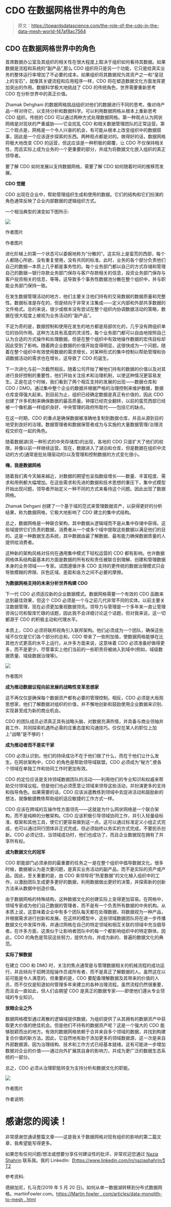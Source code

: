 # CDO 在数据网格世界中的角色

> 原文：<https://towardsdatascience.com/the-role-of-the-cdo-in-the-data-mesh-world-f47af8ac7564>

## **CDO 在数据网格世界中的角色**

首席数据办公室及其组织的相关性在很大程度上取决于组织如何看待其数据。如果数据是流程和系统的“副产品”,那么 CDO 组织将只是另一个功能，它只是给真实业务的整体运行率增加了不必要的成本。如果组织将其数据视为其资产之一和“皇冠上的宝石”，就像其关键流程和应用程序一样，CDO 将在塑造数据文化方面发挥更加突出的作用。数据科学极大地挑战了 CDO 的传统角色，世界需要重新思考 CDO 在分析世界中的真正价值。

Zhamak Dehghani 的数据网格挑战组织对他们的数据进行不同的思考。像对待产品一样对待它，以支持分析和数据科学。可以利用数据网格从根本上重新思考 CDO 组织。传统的 CDO 可以通过两种方式处理数据网格。第一种观点认为网状网络是对现状的严重威胁——它会扰乱 CDO 和相关数据管理团队的正常运营。第二个观点是，网格是一个令人兴奋的机会，有可能从根本上改变组织中的数据叙事，因此是一个应该逐步探索的东西。两种观点都是对的。做得好的话，数据网格将极大地改变 CDO 的运营，但这应该是一种积极的颠覆，让 CDO 不仅保持相关性，而且实际上成为业务的一个更重要的部分，并成为将数据文化嵌入组织的真正领导者。

要了解 CDO 如何发展以支持数据网格，需要了解 CDO 如何随着时间的推移而发展。

**CDO 觉醒**

CDO 出现在企业中，帮助管理组织生成和使用的数据。它们的结构和它们扮演的角色通常反映了企业内部数据的逻辑组织方式。

一个相当典型的演变如下图所示:

![](img/1bbae5000f29848933bc4424acc3ebfd.png)

作者图片

作者图片

进化阶梯上的第一个状态可以委婉地称为“分散的”。这实际上是蛮荒的西部，每个人都随心所欲，没有重复使用，没有共同的标准。此时，业务的各个部分负责他们自己的数据—本质上几乎都是事务性的。每个业务部门都以自己的方式存储和管理自己的数据—银行存款业务部门保存与客户存款相关的信息，投资业务部门保存与客户投资相关的信息，等等。这导致多个事务性数据池分散在整个组织中，并与职能业务部门保持一致。

在发生数据管理活动的地方，他们主要关注他们持有的交易数据的数据质量和完整性。数据标准是存在的，但是倾向于非常关注集成——定义内部和外部共享数据的文件格式。总的来说，很少或根本没有尝试在整个组织内协调数据活动的策略，数据在很大程度上被视为业务活动的“副产品”。

不足为奇的是，数据控制和使用在发生的地方都是局部优化的，几乎没有跨组织单位的协同作用。这种方法具有高度的灵活性，每个业务部门都可以自由地按照自己认为合适的方式操作和处理数据，但是在整个组织中有效地操作数据的宏伟目标却因此受到了影响。随着跨企业数据的价值开始变得明显，这很快成为一个问题。随着在整个组织中有效使用数据的需求增长，对某种形式的集中控制以帮助管理和协调数据活动的需求也在增长，这导致了 CDO 的诞生。

下一次进化与前一次截然相反。随着公司开始了解他们持有的数据的价值以及对其进行良好控制的重要性，他们开始关注技术和治理机制，以使这种情况更容易发生。正是在这个时候，我们看到了两个相互支持的发展的出现——数据仓库和 CDO / DMO。通过集中整个企业的数据并根据严格的治理控制来维护数据，数据仓库变得强大起来。到目前为止，组织已经确定数据是真正有价值的，因此 CDO 创建了许多机制来确保数据的最高质量。钟摆已经完全翻转，以前的蛮荒西部已经被一个像机器一样组织良好、中央管理的政府所取代——包括它的缺点。

在这一时期，CDO 的重点是确保数据被准确地复制到数据仓库，并且从源到目的地受到良好的治理。数据管理者和数据保管者成为与实施的大量数据管理/治理流程交织在一起的角色。

随着数据湖(另一种形式的中央存储库)的出现，各地的 CDO 只是扩大了他们的权限，并像以前一样继续运营。现在，数据进入了湖泊和仓库，但是数据在组织中流动的方式(通常是批处理驱动的)以及管理和控制数据的方式变化很小。

**嗨，我是数据网格**

随着我们离今天越来越近，对数据的期望也呈指数级增长——数量、丰富程度、需求和用例都大幅增加。在这些需求和先进的数据和技术思想的重压下，集中式模型开始出现问题，领导者开始定义一种不同的方式来看待这个问题。因此出现了数据网格。

Zhamak Dehgani 创建了一个基于域的范式来管理数据资产，以获得更好的分析结果，称为数据网格，它极大地影响了 CDO 建立的集中式结构。

总之，数据网格是一种联合架构，其中数据从逻辑域而不是从集中存储中获得。这些域提供它们负责的数据，消费者从一个或多个域中提取这些数据以满足他们的目的。这是一种数据生态系统，其中数据由最了解数据、最有能力确保数据质量的人提供给消费者。

这种新的架构风格对任何在通用集中模式下轻松运营的 CDO 都有影响。也许数据网格体系结构最基本的方面是数据的所有权和责任被联合到理解、创建和管理数据本身的业务领域——专家。试图遵循许多 CDO 支持的更传统的数据治理模式只会导致模糊的界限、灰色区域、差距和各方之间不必要的摩擦。

**为数据网格支持的未来分析世界构建 CDO**

下一代 CDO 必须适应新的企业数据模式。数据网格需要一个有效的 CDO 函数来达到最佳效果，但这个 CDO 必须是一个与之前几代非常不同的实体。以前主要关注数据管理，现在必须更加重视数据领先。领导力与管理是一个多年来一直让管理咨询公司和智库忙碌的话题，因此我不会详细讨论这个话题，但对我来说，这一切都源于 CDO 的积极主动和代理水平。

本质上，CDO 必须将联邦视角引入联邦架构。他们必须成为一个团队，确保这些域不仅仅是它们各个部分的总和，CDO 带来了一些附加值，使数据网格能够在比其他方式更高的水平上运行。从许多方面来说，这意味着 CDO 必须准备好做得更多，而不是更少，尽管事实上他们当前的一些职责将被纳入到域中(例如，域级数据质量、域级数据治理等)。

![](img/05743ac7ff558f81a045e8f61d3c0957.png)

作者图片

**成为推动数据议程向前发展的战略性变革思想家**

这不再仅仅是确保每个数据资产都有必要的管理控制。相反，CDO 必须是大局观思想家，他们了解数据对组织的价值，并不懈地创新和鼓励使用企业数据来识别、实现甚至成为新的商业机会。

CDO 的团队成员必须真正具有战略头脑，对数据充满热情，并具备与商业领袖并肩工作、共同探索机遇所必需的庄重态度和沟通技巧。仅仅在某人的职位上加上“战略”是不够的！

**成为推动者而不是实干家**

CDO 必须认识到，他们的持续成功不在于他们做了什么，而在于他们让什么发生。在网状架构中，CDO 的角色是帮助领导域联盟。CDO 必须成为“秘方”,使各个领域在单独工作和协同工作时更加有效。

CDO 的定位应该是支持领域数据团队的活动——利用他们的专业知识和权威来帮助交付领域议程。但是他们也必须愿意让领域来领导这些活动，并扮演更多的支持和指导角色。如果需要的话，CDO 应该派遣教练到领域中去促进活动和鼓励新的想法，就像敏捷教练帮助组织适应敏捷的工作方式一样。

CDO 应该在跨域的互操作性方面领先——这就是为什么网状网络是一个联合架构，而不是纯粹的分散架构。CDO 应该积极引导领域协同工作，并引入轻量级标准、框架和其他工具，使它们更容易做到这一点。这可以通过标准定义小组正式完成，也可以通过同行团体非正式完成，但必须始终以务实的方式完成，不要扼杀创新。CDO 必须记住，当领域成功时，他们也成功了，而且企业数据现在拥有了共享所有权。

**成为数据文化的冠军**

CDO 职能部门必须承担的最重要的任务之一是在整个组织中倡导数据文化。很多时候，数据被认为是次要问题，是真实业务活动的副产品，而不是实际的资产或产品。因此，至关重要的是，由 CDO 来领导将“热爱数据”的文化植入组织中的工作，以激励团队生成更多更好的数据，利用数据做出更好的决策，并探索新的创新方法来从数据中创造价值。

由于数据网格的特殊结构，这种数据文化的创建实际上变得更加容易。在网格中，领域专家成为他们自己数据的管理者，而不是有一个负责所有数据的中央机构。从本质上说，这意味着企业中有多个团队每天都在处理数据，将数据视为一种产品，并根据需求进行创新和发展。在这样的模型中，这些领域数据团队将在进一步传播数据文化中发挥作用，并通过网格在自己的特定领域和相互关联的领域中充当倡导者。在许多方面，这类似于让影响者团队中的每一个都影响组织中的特定群体。因此，CDO 的角色是驾驭这些努力，提供方向，并成为新的、普遍的数据文化的典范。

**实际了解数据**

在建立 CDO 和 DMO 时，关注的焦点通常是与管理数据相关的机械流程的成功运行，并且倾向于招聘流程操作员或所有者，而不是真正了解数据的人。虽然这在以前可能是令人满意的，但重要的是，CDO 要配备理解数据及其带来的价值的人员，而不仅仅是知道如何管理多年来建立的各种治理流程。虽然流程仍然很重要，而且会一直如此，但人们会期望 CDO 是真正的数据专家——即使他们遵从专业领域的专业知识。

**放眼企业之外**

数据网格模型通过离散的逻辑域提供数据，为组织提供了从其拥有的数据资产中获取更大价值的绝佳机会。但是他们不持有的数据资产呢？这是一个强大的 CDO 能够脱颖而出的地方。有效的数据网格依赖于合并来自多个领域的数据，并找到构建复合价值的新方法。因此，它自然地有助于添加更多的领域数据源，这一次是来自外部数据源，因为治理结构、技术和工作方式已经基本就绪。这有可能进一步增加数据对企业的价值——通过向外扩展其自身的影响力，并成为更广泛的数据生态系统的一部分。

总之，CDO 必须从治理职能转变为支持分析和数据文化的职能。

![](img/1e5ec37a8766a10b4f3c819c36ddd777.png)

作者图片

作者说明:

# 感谢您的阅读！

非常感谢您通读整篇文章——这是我关于数据网格对现有组织的影响的第二篇文章，我希望能写得更多。

如果您有任何问题/想法或想要分享任何建设性的批评，非常欢迎您通过 [Nazia Shahrin](https://medium.com/u/39a9c63fc8b2?source=post_page-----f47af8ac7564--------------------------------) 联系我。我的 LinkedIn:【https://www.linkedin.com/in/naziashahrin/】T2

参考资料:

德赫加尼，扎马克(2019 年 5 月 20 日)。如何从单一数据湖转移到分布式数据网格。martinFowler.com。[https://Martin fowler . com/articles/data-monolith-to-mesh . html](https://martinfowler.com/articles/data-monolith-to-mesh.html)